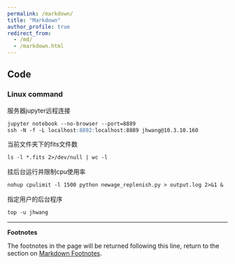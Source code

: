 ```yaml
---
permalink: /markdown/
title: "Markdown"
author_profile: true
redirect_from: 
  - /md/
  - /markdown.html
---
```

## Code
### Linux command
服务器jupyter远程连接
```markdown
jupyter notebook --no-browser --port=8889
ssh -N -f -L localhost:8892:localhost:8889 jhwang@10.3.10.160
```
当前文件夹下的fits文件数
```markdown
ls -l *.fits 2>/dev/null | wc -l  
```
挂后台运行并限制cpu使用率
```markdown
nohup cpulimit -l 1500 python newage_replenish.py > output.log 2>&1 &     
```
指定用户的后台程序
```markdown
top -u jhwang    
```

***
**Footnotes**

The footnotes in the page will be returned following this line, return to the section on <a href="#footnotes">Markdown Footnotes</a>.

